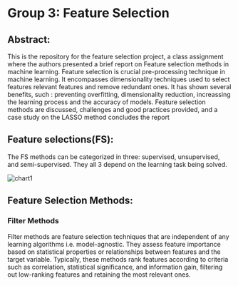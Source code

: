 # Group 3: Feature Selection

## Abstract:
This is the repository for the feature selection project, a class assignment where the authors presented a brief report on Feature selection methods in machine learning.  Feature selection is  crucial pre-processing technique in machine learning. It encompasses dimensionality techniques  used to select features relevant features and remove redundant ones. It has shown several benefits, such : preventing overfitting, dimensionality reduction, increassing the learning process and the accuracy of models. Feature selection methods are discussed, challenges and good practices provided, and a case study on the LASSO method concludes the report


## Feature selections(FS):
The FS methods can be categorized in three: supervised, unsupervised, and semi-supervised. They all 3 depend on the learning task being solved.

<img src="chart1" alt="chart1">

## Feature Selection Methods:

### Filter Methods
Filter methods are feature selection techniques that are independent of any learning algorithms
i.e. model-agnostic. They assess feature importance based on statistical properties or relationships
between features and the target variable. Typically, these methods rank features according to criteria
such as correlation, statistical significance, and information gain, filtering out low-ranking features
and retaining the most relevant ones. 


